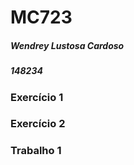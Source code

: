# MC723

##### Wendrey Lustosa Cardoso

##### 148234

### Exercício 1

### Exercício 2

### Trabalho 1


